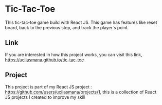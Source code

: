 # Tic-Tac-Toe
This tic-tac-toe game build with React JS.
This game has features like reset board, back to the previous step, and track the player's point.

## Link
If you are interested in how this project works, you can visit this link, https://ucilasmana.github.io/tic-tac-toe

## Project
This project is part of my React JS project :
https://github.com/users/ucilasmana/projects/1, this is a collection of React JS projects I created to improve my skill
